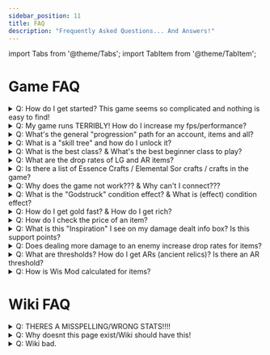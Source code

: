 ```yaml
---
sidebar_position: 11
title: FAQ
description: "Frequently Asked Questions... And Answers!"
---
```


import Tabs from '@theme/Tabs';
import TabItem from '@theme/TabItem';

<Tabs>
  <TabItem value="In Game" label="In Game" default>

# Game FAQ

<details>
  <summary>
    Q: How do I get started? This game seems so complicated and nothing is easy to find!
  </summary>

<br/>

  This is a tough question for new players, however there are solutions!
  1. If you are starting out, there is a FAQ question below on "What is the best class", that outlines a good class to start with.
  2. Run through the realm (north of nexus spawn) and start killing stuff to level up to 20. You can get gear from almost anything, but you want to either teleport to the godlands OR use /glands to teleport there. Here is where you get the majority of your stat increasing potions, so you can start maxing your stats!
  3. Teleport to events, participate in public challenges (north of spawn) and participate in raids to get potions, gear, and other consumables to use, sell in the marketplace (or in rwt! more information in another FAQ below), or give to friends.
  4. The general progression of your account is outlined in a FAQ below.

<br/>

</details>

<details>
  <summary>
    Q: My game runs TERRIBLY! How do I increase my fps/performance?
  </summary>

<br/>

  Unfortunately, we are running into limits of flashplayer. Flashplayer was never truly meant to be used for games, as it was a multimedia engine meant to display animations.

  There are some things you can do however:

  - Turn on Hardware Acceleration
  - Make sure your CPU is beefy enough (the game is dependent on your CPU, not your GPU!)
  - Turn off all particle effects

  There is a list of these performance settings available [here](https://wiki.valorserver.com/docs/info/installation_&_common_problems/#performance-settings) (Optimizating Settings Tab)!

<br/>

</details>

<details>
    <summary>
      Q: What's the general "progression" path for an account, items and all?
    </summary>

  <br/>
  
  The idea is to first max your character as fast as possible. This allows you to access the skill tree, which is the biggest power boost your character can get aside from items.

  To get items, to start out you want to get the highest tiered items you can, or get some UT items. This can be either from finding drops in the wiki, or searching through the marketplace.

  Once you have some UT items or the highest tiered items you can, start out by participating in events to try to get an LG (if you can hit LG threshold), or participate in dungeons that have a lot of people (usually called out in chat, right click on a person's name in chat to teleport to them).

  Another potential progression path is to farm Essence of the Realm, to upgrade UT items into a LG item. This is a big power-spike, and allows you to start doing more content. More information on them [here](https://wiki.valorserver.com/docs/items/misc/essence_of_the_realm)

  Build up your items, sell and buy items on the marketplace, and look at items for your class here on the wiki, or in the in-game wiki. This is the general path of how to progress your account in Valor!
  
  <br/>
        
</details>

<details>
  <summary>
    Q: What is a "skill tree" and how do I unlock it?
  </summary>

  <br/>

  The skill tree is a big piece of individual character progression, that is bound to the character that you select skill tree nodes on. 
  
  To unlock the skill tree, first you have to be:

  - Level 20
  - Maxed 11/11 (consumed all stat potions for each stat up to the max, so your stats in the stats panel show all yellow)
  
  After completing the above, you can start levelling 1-100. Each level gives 1 skill point, which can be used in the skill tree via the skill tree button, underneath the minimap, to the right of your player's name on the right side of your screen.
  
  The tree has 300+ nodes, and you can gain 100 points to select any ~100 nodes you wish. Some nodes cost more, as they are more powerful.
  
  If you search this wiki top right for "skill tree", there is a page that will show some basic skill tree layouts as well as the import string for it. (if it doesn't show up, the page doesn't currently exist, and it will soon!)
  
  <br/>

</details>


<details>
  <summary>
    Q: What is the best class? & What's the best beginner class to play?
  </summary>
  
<br/>

  There is objectively no best class in Valor, that's the beauty of it! Although the most generally agreed upon would be Mechanic, Ninja, Drakzix for DPS, Paladin/Priest for Healing, Wizard for Burst Damage, Knight for survivability.

  As for the best beginner class, it's probably best to play a ranged class such as wizard, huntress or archer as you start out. This can extend further to wand classes, like priest, sorcerer, or drakzix. This is so that you have a fair amount of range to let you snipe bosses from a distance, while figuring out their phases and attack patterns. 
  
  Though if you're looking for the best, most inexpensive high damage character, then blademaster or wizard are likely a good option for you, having access to very cheap powerful gear early on with high dps capabilities.

<br/>

</details>

<details>
  <summary>
    Q: What are the drop rates of LG and AR items?
  </summary>
  
<br/>

Currently we do not release the drop rates of items. This is something we may explore in the future.

<br/>

</details>

<details>
  <summary>
    Q: Is there a list of Essence Crafts / Elemental Sor crafts / crafts in the game?
  </summary>
  
<br/>

You're looking for [a crafting guide? Click here and go to the "Crafting" tab](https://wiki.valorserver.com/docs/info/mechanics/)!

<br/>

</details>

<details>
  <summary>
    Q: Why does the game not work???  &  Why can't I connect???
  </summary>
  
<br/>

  ![whenvalorup](https://github.com/Valor-Inc/Wiki/assets/47125937/7043168c-3eac-44f7-97ed-b3521e33b0df)
  
<br/>

  The game more than likely does! 
  
  If you head to the [main website](https://valorserver.com/) and look at "x players battling sidon", it'll show you how many players are online. This number can also be checked in discord at the top of the channel list. 
  
  If your game does not work and there are people playing, then check out the solutions in [Common Problems](https://wiki.valorserver.com/docs/info/installation_&_common_problems/#common-problems).

<br/>

</details>

<details>
  <summary>
    Q: What is the "Godstruck" condition effect? & What is (effect) condition effect?
  </summary>
  
<br/>
  
  When inflicted with godstruck you cant be invulnerable (Jackets, Lumi, Avalanche). Currently this effect is only given by Avalanche seal at approximately double the invul time. 
  
  ***BEWARE OF USING AVALANCHE AROUND BLADEMASTERS, AS YOU MAY CAUSE THEM TO DIE!***

  More descriptions on all condition effects are in this wiki!

<br/>

</details>

<details>
  <summary>
    Q: How do I get gold fast? & How do I get rich?
  </summary>
  
<br/>

  Participate in raids, farm realm event bosses and oryx, and farm ascended dungeons. If you are desperate, you can farm Trial of the Illusionists, though this is significantly harder then the rest. 
  
  Raids grant a bunch of chances at legendary and even ancient relic items, along with gold cache and coin drops. Realm events can also drop gold caches, as well as legendary and ancient relic items (That drop from Larry Gigsman and Yazanahar). 
  
  If you want to get rich quick, you can also purchase items and gold from other players using real money (USD, GBP, etc). This action is called real-world-trading, or RWT for short. To find out more about real world trading and Valor's policy on it, [click here](https://wiki.valorserver.com/docs/info/rwt).

<br/>

</details>

<details>
  <summary>
    Q: How do I check the price of an item?
  </summary>

<br/>

  You can use `/pc {item slot}` or `/pc {item name}` to check the current market price of an item. This command can be ran in-game, or in the discord #bot channel, with the command /pc {item} **BEWARE OF UNDERCUTTERS AND SHARKERS**
  
  ![here](https://cdn.discordapp.com/attachments/1118235017550778448/1188168746863431700/image.png?ex=65998b60&is=65871660&hm=843883a49f42486ae5cc04a5a3aff016bda9a79328503e6098485a0c44b43a9e&) A lot xd (some of them)

<br/>

</details>

<details>
  <summary>
    Q: What is this "Inspiration" I see on my damage dealt info box? Is this support points?
  </summary>

<br/>

  Inspiration (a.k.a support points) helps classes that don't do a lot of damage reach thresholds. This means that even support classes will be able to get into the running for a drop easier, as they are at a damage disadvantage, as you cannot get a LG/AR item if you do not meet the damage threshold. 
  
  ### The thresholds of damage you have to hit are lowered by your inspiration %, so ex. if an AR threshold is 10%, and your inspiration is 22%, then the threshold you actually have to hit not 10%, it is (0.1 - (0.1 * 0.22) = 0.078), or 7.8%!

  Currently specific items give you inspiration on ability use, such as some necromancer skulls, and knight shields. There will be a wiki page for this information soon (unless it already exists!).

<br/>

</details>

<details>
  <summary>
    Q: Does dealing more damage to an enemy increase drop rates for items?
  </summary>

<br/>

  The only way that you can gain more loot based on the damage you do is "Get money yah yah" in the skill tree, which gives you loot boost based on your damage done to the boss. 

  Otherwise no, dealing damage beyond your threshold(s) only gives you the base chance to get an item (see below for more information on threhsolds). 
  
  To gain an increase in drop rates (making rare items less rare), you're looking for the [fortune stat](https://wiki.valorserver.com/docs/items/The%20Actual%20Showcase/Set_Bonus_and_fortune/)! 1 fortune = 1% drop rate, you can get it through the skill tree or through items. If an item drops at 1/100, and you have 10 fortune, the actual drop rate for that item is 1/90 (0.01 * 0.1).

<br/>

</details>

<details>
  <summary>
    Q: What are thresholds? How do I get ARs (ancient relics)? Is there an AR threshold?
  </summary>

<br/>

  Ancient Relics (and legendaries) require certain amounts of damage dealt to have a chance to get the drop. 
  
  This can be seen in the damage dealt window that shows the top 5 damagers in your instance. If you do less than that %, the number is red, showing you did not hit the threshold, and you are not able to recieve the drop. If the number is green, good luck on your rng! 
  
  The only way to hit these thresholds is to either do more damage (and get better gear), or play a class that has inspiration (see above FAQ) to lower your thresholds.

<br/>

</details>

<details>
  <summary>
    Q: How is Wis Mod calculated for items?
  </summary>

<br/>

  When looking at the Wiki (east of spawn in nexus), you can turn on/off **Compare mode**. Compare mode ON shows the wismod calculation in the tooltip with your current wisdom, compare mode OFF shows the base stats/damage of the item, as if you had 0 wisdom. All items have individual wisdom scaling, and currently all items do not say how much a stat increases by in relation to wismod.

<br/>

</details>

  </TabItem>
  <TabItem value="Wiki" label="Wiki">

# Wiki FAQ


<details>
  <summary>
    Q: THERES A MISSPELLING/WRONG STATS!!!!
  </summary>

<br/>

  Well, thats a problem. Luckily it can easily be fixed, check [Here](https://wiki.valorserver.com/docs/valor_guides/contributing_to_the_wiki) to learn how to fix the error yourself, as well as learn how to make a bug report!

<br/>

</details>

<details>
  <summary>
    Q: Why doesnt this page exist/Wiki should have this!
  </summary>

<br/>

  The Valor wiki is currently still in its early stages and might not have the exact thing you're looking for like raid/class guides, but you can add those pages yourself [here](https://wiki.valorserver.com/docs/info/contributing_to_the_wiki) or if you dont want to do that you can follow the steps to make an issue and instead click suggestion and someone will try to get it added (If reasonable)

<br/>

</details>

<details>
  <summary>
    Q: Wiki bad.
  </summary>
  ### A: 
  
  Then improve it by editing or telling editors about mistakes the wiki is a community effort that needs more then just "Wiki Bad." to improve it.
</details>
  </TabItem>
</Tabs>
                                                                                                                                     
